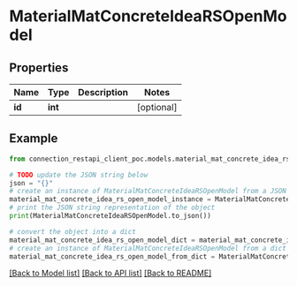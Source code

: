 # MaterialMatConcreteIdeaRSOpenModel


## Properties

Name | Type | Description | Notes
------------ | ------------- | ------------- | -------------
**id** | **int** |  | [optional] 

## Example

```python
from connection_restapi_client_poc.models.material_mat_concrete_idea_rs_open_model import MaterialMatConcreteIdeaRSOpenModel

# TODO update the JSON string below
json = "{}"
# create an instance of MaterialMatConcreteIdeaRSOpenModel from a JSON string
material_mat_concrete_idea_rs_open_model_instance = MaterialMatConcreteIdeaRSOpenModel.from_json(json)
# print the JSON string representation of the object
print(MaterialMatConcreteIdeaRSOpenModel.to_json())

# convert the object into a dict
material_mat_concrete_idea_rs_open_model_dict = material_mat_concrete_idea_rs_open_model_instance.to_dict()
# create an instance of MaterialMatConcreteIdeaRSOpenModel from a dict
material_mat_concrete_idea_rs_open_model_from_dict = MaterialMatConcreteIdeaRSOpenModel.from_dict(material_mat_concrete_idea_rs_open_model_dict)
```
[[Back to Model list]](../README.md#documentation-for-models) [[Back to API list]](../README.md#documentation-for-api-endpoints) [[Back to README]](../README.md)


